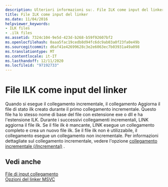 ```yaml
---
description: Ulteriori informazioni su:. File ILK come input del linker
title: File ILK come input del linker
ms.date: 11/04/2016
helpviewer_keywords:
- ILK files
- .ilk files
ms.assetid: 7324c104-9e5d-423d-b268-b59f92607bf2
ms.openlocfilehash: 0aaa5fac19cedb8d94fc6dc9ab03a0f23fa0e49b
ms.sourcegitcommit: d6af41e42699628c3e2e6063ec7b03931a49a098
ms.translationtype: MT
ms.contentlocale: it-IT
ms.lasthandoff: 12/11/2020
ms.locfileid: "97192733"
---
```

# <a name="ilk-files-as-linker-input"></a>File ILK come input del linker

Quando si esegue il collegamento incrementale, il collegamento Aggiorna il file di stato ilk creato durante il primo collegamento incrementale. Questo file ha lo stesso nome di base del file con estensione exe o dll e ha l'estensione ILK. Durante i successivi collegamenti incrementali, LINK aggiorna il file ilk. Se il file ilk è mancante, LINK esegue un collegamento completo e crea un nuovo file ilk. Se il file ilk non è utilizzabile, il collegamento esegue un collegamento non incrementale. Per informazioni dettagliate sul collegamento incrementale, vedere l'opzione [collegamento incrementale (/Incremental)](incremental-link-incrementally.md) .

## <a name="see-also"></a>Vedi anche

[File di input collegamento](link-input-files.md)<br/>
[Opzioni del linker MSVC](linker-options.md)
